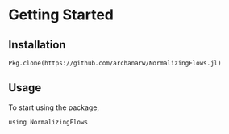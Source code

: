 # Getting Started

## Installation

```
Pkg.clone(https://github.com/archanarw/NormalizingFlows.jl)
```

## Usage

To start using the package,
```
using NormalizingFlows
```